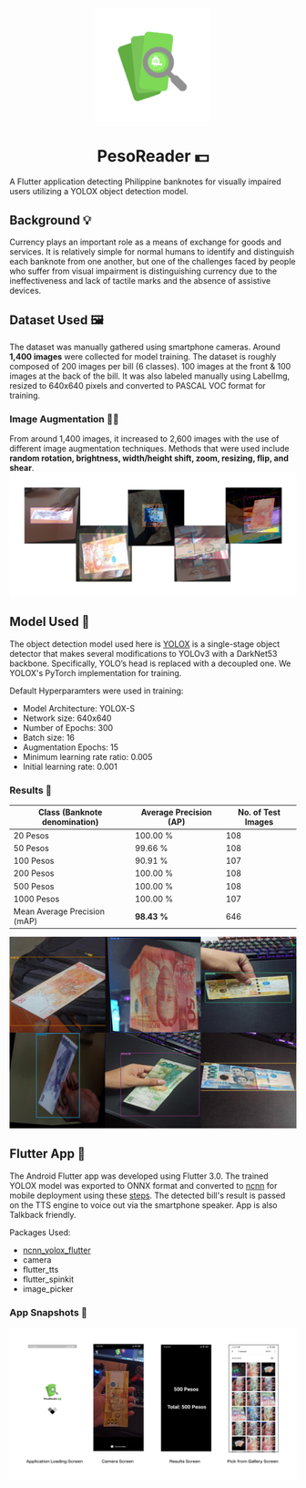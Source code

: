 <p align="center">
 <img src="screenshots/PesoReader_Logo.png" alt="drawing" width=40% height=40%/>
</p>
<h1 align='center'>PesoReader 💵</h1></center>

A Flutter application detecting Philippine banknotes for visually impaired users utilizing a YOLOX object detection model.

## Background 💡
Currency plays an important role as a means of exchange for goods and services. It is relatively simple for normal humans to identify and distinguish each banknote from one another, but one of the challenges faced by people who suffer from visual impairment is distinguishing currency due to the ineffectiveness and lack of tactile marks and the absence of assistive devices.

## Dataset Used 🖼
The dataset was manually gathered using smartphone cameras. Around **1,400 images** were collected for model training. The dataset is roughly composed of 200 images per bill (6 classes). 100 images at the front & 100 images at the back of the bill. It was also labeled manually using LabelImg, resized to 640x640 pixels and converted to PASCAL VOC format for training.
 ### Image Augmentation 🧙‍♂️
 From around 1,400 images, it increased to 2,600 images with the use of different image augmentation techniques. Methods that were used include **random rotation, brightness, width/height shift, zoom, resizing, flip, and shear**.
 ![](screenshots/image_augmentation.png)

## Model Used 🔭
The object detection model used here is [YOLOX](https://github.com/Megvii-BaseDetection/YOLOX) is a single-stage object detector that makes several modifications to YOLOv3 with a DarkNet53 backbone. Specifically, YOLO’s head is replaced with a decoupled one. We YOLOX's PyTorch implementation for training.

Default Hyperparamters were used in training:
* Model Architecture: YOLOX-S
* Network size: 640x640
* Number of Epochs: 300
* Batch size: 16 
* Augmentation Epochs: 15
* Minimum learning rate ratio: 0.005
* Initial learning rate: 0.001

### Results 📝
| Class (Banknote denomination)                       |   Average Precision (AP)   |   No. of Test Images  |
|-----------------------------|----------------------------|-----------------------|
| 20 Pesos                  | 100.00 %                    | 108                   |
| 50 Pesos                | 99.66 %                    | 108                    |
| 100 Pesos      | 90.91 %                    | 107                    |
| 200 Pesos    | 100.00 %                    | 108                    |
| 500 Pesos       | 100.00 %                    | 108                    |
| 1000 Pesos      | 100.00 %                    | 107                   |
| Mean Average Precision (mAP)       | **98.43 %**                    | 646                   |

![](screenshots/sample_detection.png)


## Flutter App 📱
The Android Flutter app was developed using Flutter 3.0. The trained YOLOX model was exported to ONNX format and converted to [ncnn](https://github.com/Tencent/ncnn) for mobile deployment using these [steps](https://yolox.readthedocs.io/en/latest/demo/ncnn_cpp_readme.html). The detected bill's result is passed on the TTS engine to voice out via the smartphone speaker. App is also Talkback friendly.

Packages Used:
* [ncnn_yolox_flutter](https://github.com/KoheiKanagu/ncnn_yolox_flutter)
* camera 
* flutter_tts
* flutter_spinkit
* image_picker 

### App Snapshots 📸
![](screenshots/app_snapshots.png)
